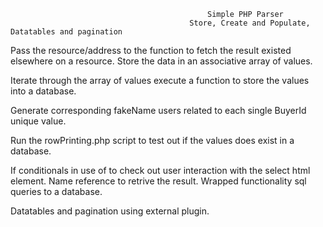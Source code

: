                                                 Simple PHP Parser 
                                            Store, Create and Populate, Datatables and pagination
										

Pass the resource/address to the function to fetch the result existed elsewhere on a resource. Store the data in an associative array of values.

Iterate through the array of values execute a function to store the values into a database.

Generate corresponding fakeName users related to each single BuyerId unique value.

Run the rowPrinting.php script to test out if the values does exist in a database.

If conditionals in use of to check out user interaction with the select html element.
Name reference to retrive the result. Wrapped functionality sql queries to a database.

 Datatables and pagination using external plugin.

